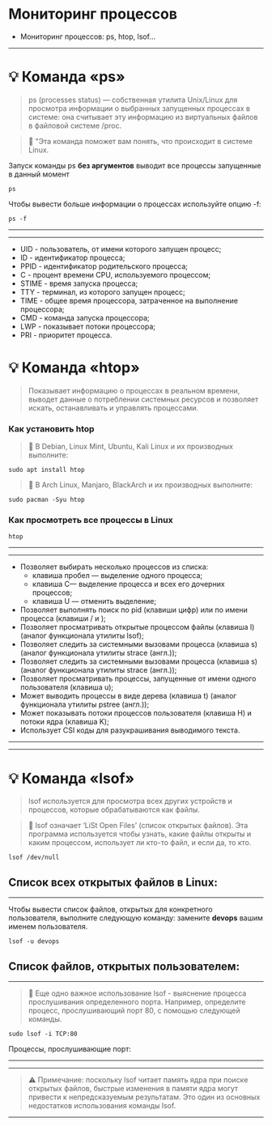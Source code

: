 #  Мониторинг процессов
- Мониторинг процессов: ps, htop, lsof...
---
# :bulb:  Команда «ps»

> ps (processes status) — собственная утилита Unix/Linux для просмотра информации о выбранных запущенных процессах в системе: она считывает эту информацию из виртуальных файлов в файловой системе /proc. 

> :mag_right: "Эта команда поможет вам понять, что происходит в системе Linux.

Запуск команды ps **без аргументов** выводит все процессы запущенные в данный момент
```
ps
```
Чтобы вывести больше информации о процессах используйте опцию -f:
```
ps -f
```
---
---
- UID - пользователь, от имени которого запущен процесс;
- ID - идентификатор процесса;
- PPID - идентификатор родительского процесса; 
- C - процент времени CPU, используемого процессом;
- STIME - время запуска процесса;
- TTY - терминал, из которого запущен процесс;
- TIME - общее время процессора, затраченное на выполнение процессора;
- CMD - команда запуска процессора;
- LWP - показывает потоки процессора;
- PRI - приоритет процесса.

# :bulb:  Команда «htop»

> Показывает информацию о процессах в реальном времени, выводет данные о потреблении системных ресурсов и позволяет искать, останавливать и управлять процессами.

### Как установить htop

> :mag_right: В Debian, Linux Mint, Ubuntu, Kali Linux и их производных выполните:
```
sudo apt install htop
```
> :mag_right: В Arch Linux, Manjaro, BlackArch и их производных выполните:
```
sudo pacman -Syu htop
```
### Как просмотреть все процессы в Linux
```
htop
```
---
---
* Позволяет выбирать несколько процессов из списка:
  * клавиша пробел — выделение одного процесса;
  * клавиша C— выделение процесса и всех его дочерних процессов;
  * клавиша U — отменить выделение;
* Позволяет выполнять поиск по pid (клавиши цифр) или по имени процесса (клавиши / и );
* Позволяет просматривать открытые процессом файлы (клавиша l) (аналог функционала утилиты lsof);
* Позволяет следить за системными вызовами процесса (клавиша s) (аналог функционала утилиты strace (англ.));
* Позволяет следить за системными вызовами процесса (клавиша s) (аналог функционала утилиты strace (англ.));
* Позволяет просматривать процессы, запущенные от имени одного пользователя (клавиша u);
* Может выводить процессы в виде дерева (клавиша t) (аналог функционала утилиты pstree (англ.));
* Может показывать потоки процессов пользователя (клавиша H) и потоки ядра (клавиша K);
* Использует CSI коды для разукрашивания выводимого текста.
---
---

# :bulb: Команда «lsof»

> lsof используется для просмотра всех других устройств и процессов, которые обрабатываются как файлы.

> :mag_right: lsof означает ‘LiSt Open Files’ (список открытых файлов). Эта программа используется чтобы узнать, какие файлы открыты и каким процессом, использует ли кто-то файл, и если да, то кто. 

```
lsof /dev/null
```
Список всех открытых файлов в Linux:
---
---
Чтобы вывести список файлов, открытых для конкретного пользователя, выполните следующую команду: замените **devops** вашим именем пользователя.
```
lsof -u devops
```
Список файлов, открытых пользователем:
---
---
> :mag_right: Еще одно важное использование lsof - выяснение процесса прослушивания определенного порта. Например, определите процесс, прослушивающий порт 80, с помощью следующей команды.

```
sudo lsof -i TCP:80
```
Процессы, прослушивающие порт:

---
---

> :warning: Примечание: поскольку lsof читает память ядра при поиске открытых файлов, быстрые изменения в памяти ядра могут привести к непредсказуемым результатам. Это один из основных недостатков использования команды lsof.


---
